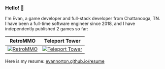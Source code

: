 ### Hello! 👋

I'm Evan, a game developer and full-stack developer from Chattanooga, TN. I have been a full-time software engineer since 2018, and I have independently published 2 games so far:

RetroMMO | Teleport Tower
:-------------------------:|:-------------------------:
[![RetroMMO](https://img.itch.zone/aW1nLzcyMzU1ODUucG5n/315x250%23c/Ciyyjl.png)](https://retro-mmo.com) | [![Teleport Tower](https://img.itch.zone/aW1nLzcyODYyOTkucG5n/315x250%23c/58pusG.png)](https://retrommo.itch.io/teleport-tower)

Here is my resume: [evannorton.github.io/resume](https://evannorton.github.io/resume)
